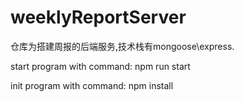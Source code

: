 # weeklyReportServer
仓库为搭建周报的后端服务,技术栈有mongoose\express.

start program with command:
npm run start

init program with command:
npm install

